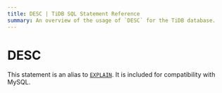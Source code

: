 ```yaml
---
title: DESC | TiDB SQL Statement Reference
summary: An overview of the usage of `DESC` for the TiDB database.
---
```


# DESC

This statement is an alias to [`EXPLAIN`](/sql-statements/sql-statement-explain.md). It is included for compatibility with MySQL.
